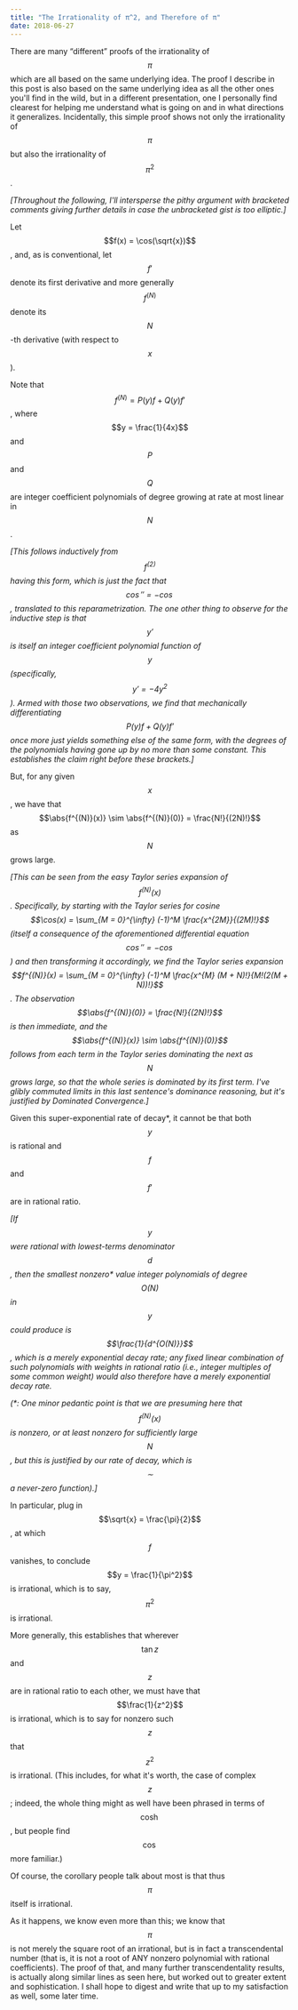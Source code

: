```yaml
---
title: "The Irrationality of π^2, and Therefore of π"
date: 2018-06-27
---
```

There are many “different” proofs of the irrationality of $$\pi$$ which are all based on the same underlying idea. The proof I describe in this post is also based on the same underlying idea as all the other ones you'll find in the wild, but in a different presentation, one I personally find clearest for helping me understand what is going on and in what directions it generalizes. Incidentally, this simple proof shows not only the irrationality of $$\pi$$ but also the irrationality of $$\pi^2$$.

*[Throughout the following, I'll intersperse the pithy argument with bracketed comments giving further details in case the unbracketed gist is too elliptic.]*

Let $$f(x) = \cos(\sqrt{x})$$, and, as is conventional, let $$f'$$ denote its first derivative and more generally $$f^{(N)}$$ denote its $$N$$-th derivative (with respect to $$x$$).

Note that $$f^{(N)} = P(y)f + Q(y)f'$$, where $$y = \frac{1}{4x}$$ and $$P$$ and $$Q$$ are integer coefficient polynomials of degree growing at rate at most linear in $$N$$.

*[This follows inductively from $$f^{(2)}$$ having this form, which is just the fact that $$\cos'' = -\cos$$, translated to this reparametrization. The one other thing to observe for the inductive step is that $$y'$$ is itself an integer coefficient polynomial function of $$y$$ (specifically, $$y' = -4y^2$$). Armed with those two observations, we find that mechanically differentiating $$P(y)f + Q(y)f'$$ once more just yields something else of the same form, with the degrees of the polynomials having gone up by no more than some constant. This establishes the claim right before these brackets.]*

But, for any given $$x$$, we have that $$\abs{f^{(N)}(x)} \sim \abs{f^{(N)}(0)} = \frac{N!}{(2N)!}$$ as $$N$$ grows large.

*[This can be seen from the easy Taylor series expansion of $$f^{(N)}(x)$$. Specifically, by starting with the Taylor series for cosine $$\cos(x) = \sum_{M = 0}^{\infty} (-1)^M \frac{x^{2M}}{(2M)!}$$ (itself a consequence of the aforementioned differential equation $$\cos'' = -\cos$$) and then transforming it accordingly, we find the Taylor series expansion $$f^{(N)}(x) = \sum_{M = 0}^{\infty} (-1)^M \frac{x^{M} (M + N)!}{M!(2(M + N))!}$$. The observation $$\abs{f^{(N)}(0)} = \frac{N!}{(2N)!}$$ is then immediate, and the $$\abs{f^{(N)}(x)} \sim \abs{f^{(N)}(0)}$$ follows from each term in the Taylor series dominating the next as $$N$$ grows large, so that the whole series is dominated by its first term. I've glibly commuted limits in this last sentence's dominance reasoning, but it's justified by Dominated Convergence.]*

Given this super-exponential rate of decay\*, it cannot be that both $$y$$ is rational and $$f$$ and $$f'$$ are in rational ratio.

*[If $$y$$ were rational with lowest-terms denominator $$d$$, then the smallest nonzero\* value integer polynomials of degree $$O(N)$$ in $$y$$ could produce is $$\frac{1}{d^{O(N)}}$$, which is a merely exponential decay rate; any fixed linear combination of such polynomials with weights in rational ratio (i.e., integer multiples of some common weight) would also therefore have a merely exponential decay rate.*

*(\*: One minor pedantic point is that we are presuming here that $$f^{(N)}(x)$$ is nonzero, or at least nonzero for sufficiently large $$N$$, but this is justified by our rate of decay, which is $$\sim$$ a never-zero function).]*

In particular, plug in $$\sqrt{x} = \frac{\pi}{2}$$, at which $$f$$ vanishes, to conclude $$y = \frac{1}{\pi^2}$$ is irrational, which is to say, $$\pi^2$$ is irrational.

More generally, this establishes that wherever $$\tan{z}$$ and $$z$$ are in rational ratio to each other, we must have that $$\frac{1}{z^2}$$ is irrational, which is to say for nonzero such $$z$$ that $$z^2$$ is irrational. (This includes, for what it's worth, the case of complex $$z$$; indeed, the whole thing might as well have been phrased in terms of $$\cosh$$, but people find $$\cos$$ more familiar.)

Of course, the corollary people talk about most is that thus $$\pi$$ itself is irrational.

As it happens, we know even more than this; we know that $$\pi$$ is not merely the square root of an irrational, but is in fact a transcendental number (that is, it is not a root of ANY nonzero polynomial with rational coefficients). The proof of that, and many further transcendentality results, is actually along similar lines as seen here, but worked out to greater extent and sophistication. I shall hope to digest and write that up to my satisfaction as well, some later time.